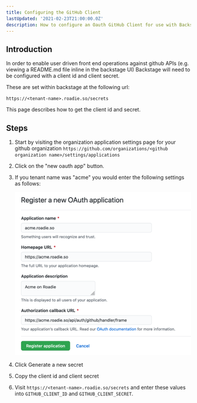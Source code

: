 ```yaml
---
title: Configuring the GitHub Client
lastUpdated: '2021-02-23T21:00:00.0Z'
description: How to configure an Oauth GitHub Client for use with Backstage.
---
```


## Introduction

In order to enable user driven front end operations against github APIs (e.g. viewing a README.md file inline in the backstage UI) Backstage will need to be configured with a client id and client secret.

These are set within backstage at the following url:

```text
https://<tenant-name>.roadie.so/secrets
```

This page describes how to get the client id and secret.

## Steps

1. Start by visiting the organization application settings page for your github organization `https://github.com/organizations/<github organization name>/settings/applications`
2. Click on the "new oauth app" button.
3. If you tenant name was "acme" you would enter the following settings as follows:

   ![GitHub oauth app configuration](./github-oauth-app.png)

4. Click Generate a new secret
5. Copy the client id and client secret
6. Visit `https://<tenant-name>.roadie.so/secrets` and enter these values into `GITHUB_CLIENT_ID` and `GITHUB_CLIENT_SECRET`.
